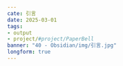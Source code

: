 ```yaml
---
cate: 引言
date: 2025-03-01
tags: 
- output
- project/#project/PaperBell
banner: "40 - Obsidian/img/引言.jpg"
longform: true
---
```

